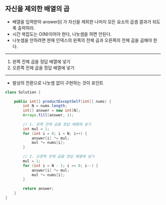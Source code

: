 ## 자신을 제외한 배열의 곱
- 배열을 입력받아 answer[i] 가 자신을 제외한 나머지 모든 요소의 곱셈 결과가 되도록 출력하라.
- 시간 복잡도는 O(N)이어야 한다, 나눗셈을 하면 안된다.
- 나눗셈을 안하려면 현재 인덱스의 왼쪽의 전체 곱과 오른쪽의 전체 곱을 곱해야 한다.

---

1. 왼쪽 전체 곱을 정답 배열에 넣기
2. 오른쪽 전체 곱을 정답 배열에 넣기

---

- 발상의 전환으로 나눗셈 없이 구현하는 것이 포인트

```java
class Solution {
    
    public int[] productExceptSelf(int[] nums) {
        int N = nums.length;
        int[] answer = new int[N];
        Arrays.fill(answer, 1);
        
        // 1. 왼쪽 전체 곱을 정답 배열에 넣기
        int mul = 1;
        for (int i = 0; i < N; i++) {
            answer[i] *= mul;
            mul *= nums[i];
        }
        
        // 2. 오른쪽 전체 곱을 정답 배열에 넣기
        mul = 1;
        for (int i = N - 1; i >= 0; i--) {
            answer[i] *= mul;
            mul *= nums[i];
        }
        
        return answer;
    }
}
```